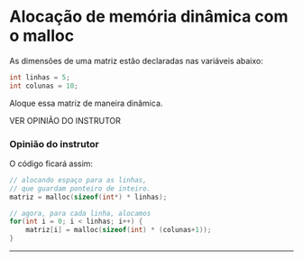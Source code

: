 # Alocação de memória dinâmica com o malloc


As dimensões de uma matriz estão declaradas nas variáveis abaixo:

```cpp
int linhas = 5;
int colunas = 10;
```

Aloque essa matriz de maneira dinâmica.

VER OPINIÃO DO INSTRUTOR

### Opinião do instrutor

O código ficará assim:

```cpp
// alocando espaço para as linhas,
// que guardam ponteiro de inteiro.
matriz = malloc(sizeof(int*) * linhas);

// agora, para cada linha, alocamos
for(int i = 0; i < linhas; i++) {
    matriz[i] = malloc(sizeof(int) * (colunas+1));
}
```

---
